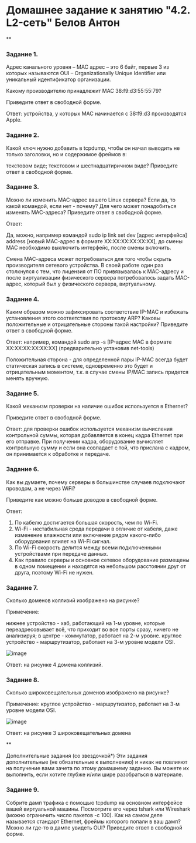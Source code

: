 # Домашнее задание к занятию "4.2. L2-сеть" Белов Антон
**

### Задание 1.
Адрес канального уровня – MAC адрес – это 6 байт, первые 3 из которых называются OUI – Organizationally Unique Identifier или уникальный идентификатор организации.

Какому производителю принадлежит MAC 38:f9:d3:55:55:79?

Приведите ответ в свободной форме.

Ответ: устройства, у которых МАС начинается с 38:f9:d3 производятся Apple.

### Задание 2.
Какой ключ нужно добавить в tcpdump, чтобы он начал выводить не только заголовки, но и содержимое фреймов в:

текстовом виде;
текстовом и шестнадцатиричном виде?
Приведите ответ в свободной форме.

### Задание 3.
Можно ли изменить MAC-адрес вашего Linux сервера?
Если да, то какой командой, если нет - почему?
Для чего может понадобиться изменять MAC-адреса?
Приведите ответ в свободной форме.

Ответ: 

Да, можно, например командой sudo ip link set dev [адрес интерфейса] address [новый МАС-адрес в формате XX:XX:XX:XX:XX:XX], до смены МАС необходимо выключить интерфейс, после смены включить.

Смена МАС-адреса может потребоваться для того чтобы скрыть производителя сетевого устройства. В своей работе один раз столкнулся с тем, что лицензия от ПО привязывалась к MAC-адресу и после виртуализации физического сервера потребовалось задать МАС-адрес, который был у физического сервера, виртуальному.

### Задание 4.
Каким образом можно зафиксировать соответствие IP-MAC и избежать установления этого соответствия по протоколу ARP?
Каковы положительные и отрицательные стороны такой настройки?
Приведите ответ в свободной форме.

Ответ: например, командой sudo arp -s [IP-адрес МАС в формате XX:XX:XX:XX:XX:XX] (предварительно установив net-tools)

Положительная сторона - для определенной пары IP-MAC всегда будет статическая запись в системе, одновременно это будет и отрицательным моментом, т.к. в случае смены IP/MAC запись придется менять вручную.

### Задание 5.
Какой механизм проверки на наличие ошибок используется в Ethernet?

Приведите ответ в свободной форме.

Ответ: для проверки ошибок используется механизм вычисления контрольной суммы, которая добавляется в конец кадра Ethernet при его отправке. При получении кадра, оборудование вычисляет контрольную сумму и если она совпадает с той, что прислана с кадром, он принимается к обработке и передаче.

### Задание 6.
Как вы думаете, почему серверы в большинстве случаев подключают проводом, а не через WiFi?

Приведите как можно больше доводов в свободной форме.

Ответ:

1. По кабелю достигается большая скорость, чем по Wi-Fi.
2. Wi-Fi - нестабильная среда передачи в отличие от кабеля, даже изменение влажности или включение рядом какого-либо оборудования влияет на Wi-Fi сигнал.
3. По Wi-Fi скорость делится между всеми подключенными устройствами при передаче данных.
4. Как правило серверы и основное сетевое оборудование размещены в одном помещении и находятся на небольшом расстоянии друг от друга, поэтому Wi-Fi не нужен.

### Задание 7.
Сколько доменов коллизий изображено на рисунке?

Примечение:

нижнее устройство - хаб, работающий на 1-м уровне, которые переадресовывает всё, что приходит во все порты сразу, ничего не анализируя;
в центре - коммутатор, работает на 2-м уровне.
круглое устройство - маршрутизатор, работает на 3-м уровне модели OSI.

![image](https://user-images.githubusercontent.com/107868869/188686713-7daed2bd-999a-4b1d-b11c-91233988d5ff.png)

Ответ: на рисунке 4 домена коллизий.

### Задание 8.
Сколько широковещательных доменов изображено на рисунке?

Примечение: круглое устройство - маршрутизатор, работает на 3-м уровне модели OSI.

![image](https://user-images.githubusercontent.com/107868869/188687615-a961e294-a298-4fde-a8b5-4ac1ec52c4da.png)

Ответ: на рисунке 3 широковещательных домена

**

Дополнительные задания (со звездочкой*)
Эти задания дополнительные (не обязательные к выполнению) и никак не повлияют на получение вами зачета по этому домашнему заданию. Вы можете их выполнить, если хотите глубже и/или шире разобраться в материале.

### Задание 9.
Собрите дамп трафика с помощью tcpdump на основном интерфейсе вашей виртуальной машины.
Посмотрите его через tshark или Wireshark (можно ограничить число пакетов -c 100).
Как на самом деле называется стандарт Ethernet, фреймы которого попали в ваш дамп?
Можно ли где-то в дампе увидеть OUI?
Приведите ответ в свободной форме.
